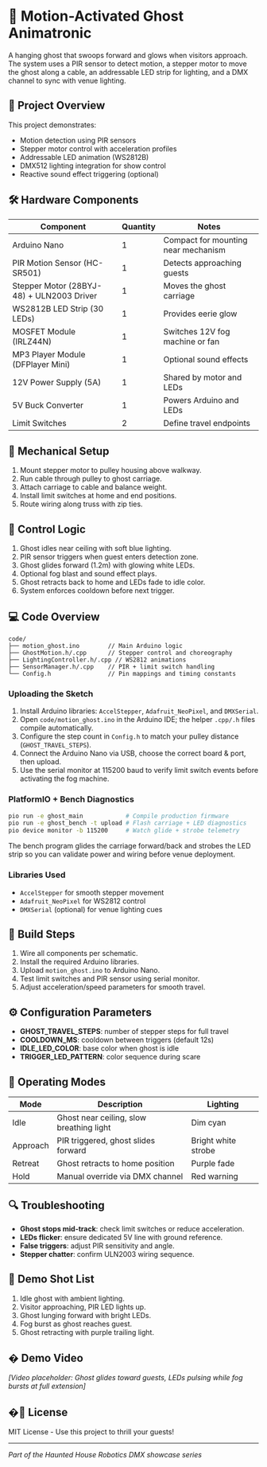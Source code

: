 # 👻 Motion-Activated Ghost Animatronic

A hanging ghost that swoops forward and glows when visitors approach. The system uses a PIR sensor to detect motion, a stepper motor to move the ghost along a cable, an addressable LED strip for lighting, and a DMX channel to sync with venue lighting.

## 🎯 Project Overview

This project demonstrates:
- Motion detection using PIR sensors  
- Stepper motor control with acceleration profiles
- Addressable LED animation (WS2812B)
- DMX512 lighting integration for show control
- Reactive sound effect triggering (optional)

## 🛠️ Hardware Components

| Component | Quantity | Notes |
|-----------|----------|-------|
| Arduino Nano | 1 | Compact for mounting near mechanism |
| PIR Motion Sensor (HC-SR501) | 1 | Detects approaching guests |
| Stepper Motor (28BYJ-48) + ULN2003 Driver | 1 | Moves the ghost carriage |
| WS2812B LED Strip (30 LEDs) | 1 | Provides eerie glow |
| MOSFET Module (IRLZ44N) | 1 | Switches 12V fog machine or fan |
| MP3 Player Module (DFPlayer Mini) | 1 | Optional sound effects |
| 12V Power Supply (5A) | 1 | Shared by motor and LEDs |
| 5V Buck Converter | 1 | Powers Arduino and LEDs |
| Limit Switches | 2 | Define travel endpoints |

## 🔧 Mechanical Setup

1. Mount stepper motor to pulley housing above walkway.
2. Run cable through pulley to ghost carriage.
3. Attach carriage to cable and balance weight.
4. Install limit switches at home and end positions.
5. Route wiring along truss with zip ties.

## 🧠 Control Logic

1. Ghost idles near ceiling with soft blue lighting.
2. PIR sensor triggers when guest enters detection zone.
3. Ghost glides forward (1.2m) with glowing white LEDs.
4. Optional fog blast and sound effect plays.
5. Ghost retracts back to home and LEDs fade to idle color.
6. System enforces cooldown before next trigger.

## 💻 Code Overview

```
code/
├── motion_ghost.ino        // Main Arduino logic
├── GhostMotion.h/.cpp      // Stepper control and choreography
├── LightingController.h/.cpp // WS2812 animations
├── SensorManager.h/.cpp    // PIR + limit switch handling
└── Config.h                // Pin mappings and timing constants
```

### Uploading the Sketch
1. Install Arduino libraries: `AccelStepper`, `Adafruit_NeoPixel`, and `DMXSerial`.
2. Open `code/motion_ghost.ino` in the Arduino IDE; the helper `.cpp/.h` files compile automatically.
3. Configure the step count in `Config.h` to match your pulley distance (`GHOST_TRAVEL_STEPS`).
4. Connect the Arduino Nano via USB, choose the correct board & port, then upload.
5. Use the serial monitor at 115200 baud to verify limit switch events before activating the fog machine.

### PlatformIO + Bench Diagnostics

```bash
pio run -e ghost_main            # Compile production firmware
pio run -e ghost_bench -t upload # Flash carriage + LED diagnostics
pio device monitor -b 115200     # Watch glide + strobe telemetry
```

The bench program glides the carriage forward/back and strobes the LED strip so you can validate power and wiring before venue deployment.

### Libraries Used
- `AccelStepper` for smooth stepper movement
- `Adafruit_NeoPixel` for WS2812 control
- `DMXSerial` (optional) for venue lighting cues

## 🚀 Build Steps

1. Wire all components per schematic.
2. Install the required Arduino libraries.
3. Upload `motion_ghost.ino` to Arduino Nano.
4. Test limit switches and PIR sensor using serial monitor.
5. Adjust acceleration/speed parameters for smooth travel.

## ⚙️ Configuration Parameters

- **GHOST_TRAVEL_STEPS**: number of stepper steps for full travel
- **COOLDOWN_MS**: cooldown between triggers (default 12s)
- **IDLE_LED_COLOR**: base color when ghost is idle
- **TRIGGER_LED_PATTERN**: color sequence during scare

## 🔁 Operating Modes

| Mode | Description | Lighting |
|------|-------------|----------|
| Idle | Ghost near ceiling, slow breathing light | Dim cyan |
| Approach | PIR triggered, ghost slides forward | Bright white strobe |
| Retreat | Ghost retracts to home position | Purple fade |
| Hold | Manual override via DMX channel | Red warning |

## 🔍 Troubleshooting

- **Ghost stops mid-track**: check limit switches or reduce acceleration.
- **LEDs flicker**: ensure dedicated 5V line with ground reference.
- **False triggers**: adjust PIR sensitivity and angle.
- **Stepper chatter**: confirm ULN2003 wiring sequence.

## 📸 Demo Shot List

1. Idle ghost with ambient lighting.
2. Visitor approaching, PIR LED lights up.
3. Ghost lunging forward with bright LEDs.
4. Fog burst as ghost reaches guest.
5. Ghost retracting with purple trailing light.

## �️ Demo Video

*[Video placeholder: Ghost glides toward guests, LEDs pulsing while fog bursts at full extension]*

## �📄 License

MIT License - Use this project to thrill your guests!

---

*Part of the Haunted House Robotics DMX showcase series*